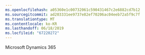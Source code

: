 ```yaml
---
ms.openlocfilehash: a05360e1c00732061c590431467c2e6882cd7b12
ms.sourcegitcommit: ad203331ee9737e82ef70206ac04eeb72a5f9c7f
ms.translationtype: MT
ms.contentlocale: ko-KR
ms.lasthandoff: 06/18/2019
ms.locfileid: "67220272"
---
```

Microsoft Dynamics 365